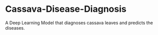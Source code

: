 # Cassava-Disease-Diagnosis
A Deep Learning Model that diagnoses cassava leaves and predicts the diseases.
